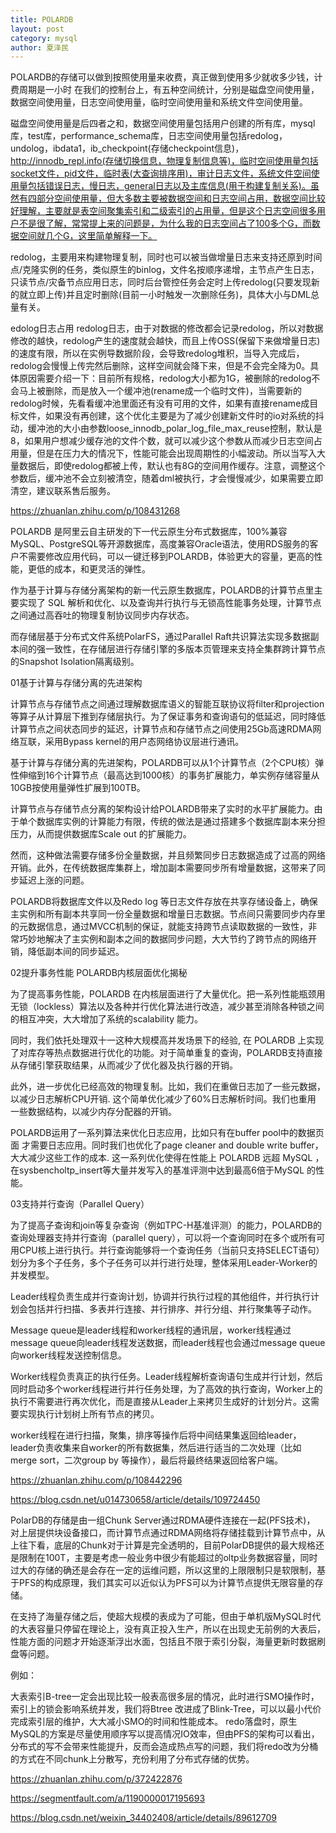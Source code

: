 ```yaml
---
title: POLARDB
layout: post
category: mysql
author: 夏泽民
---
```

POLARDB的存储可以做到按照使用量来收费，真正做到使用多少就收多少钱，计费周期是一小时
在我们的控制台上，有五种空间统计，分别是磁盘空间使用量，数据空间使用量，日志空间使用量，临时空间使用量和系统文件空间使用量。

磁盘空间使用量是后四者之和，数据空间使用量包括用户创建的所有库，mysql库，test库，performance_schema库，日志空间使用量包括redolog，undolog，ibdata1，ib_checkpoint(存储checkpoint信息)，http://innodb_repl.info(存储切换信息，物理复制信息等)，临时空间使用量包括socket文件，pid文件，临时表(大查询排序用)，审计日志文件，系统文件空间使用量包括错误日志，慢日志，general日志以及主库信息(用于构建复制关系)。虽然有四部分空间使用量，但大多数主要被数据空间和日志空间占用，数据空间比较好理解，主要就是表空间聚集索引和二级索引的占用量，但是这个日志空间很多用户不是很了解，常常提上来的问题是，为什么我的日志空间占了100多个G，而数据空间就几个G，这里简单解释一下。

redolog，主要用来构建物理复制，同时也可以被当做增量日志来支持还原到时间点/克隆实例的任务，类似原生的binlog，文件名按顺序递增，主节点产生日志，只读节点/灾备节点应用日志，同时后台管控任务会定时上传redolog(只要发现新的就立即上传)并且定时删除(目前一小时触发一次删除任务)，具体大小与DML总量有关。

edolog日志占用
redolog日志，由于对数据的修改都会记录redolog，所以对数据修改的越快，redolog产生的速度就会越快，而且上传OSS(保留下来做增量日志)的速度有限，所以在实例导数据阶段，会导致redolog堆积，当导入完成后，redolog会慢慢上传完然后删除，这样空间就会降下来，但是不会完全降为0。具体原因需要介绍一下：目前所有规格，redolog大小都为1G，被删除的redolog不会马上被删除，而是放入一个缓冲池(rename成一个临时文件)，当需要新的redolog时候，先看看缓冲池里面还有没有可用的文件，如果有直接rename成目标文件，如果没有再创建，这个优化主要是为了减少创建新文件时的io对系统的抖动，缓冲池的大小由参数loose_innodb_polar_log_file_max_reuse控制，默认是8，如果用户想减少缓存池的文件个数，就可以减少这个参数从而减少日志空间占用量，但是在压力大的情况下，性能可能会出现周期性的小幅波动。所以当写入大量数据后，即使redolog都被上传，默认也有8G的空间用作缓存。注意，调整这个参数后，缓冲池不会立刻被清空，随着dml被执行，才会慢慢减少，如果需要立即清空，建议联系售后服务。

https://zhuanlan.zhihu.com/p/108431268
<!-- more -->
POLARDB 是阿里云自主研发的下一代云原生分布式数据库，100%兼容MySQL、PostgreSQL等开源数据库，高度兼容Oracle语法，使用RDS服务的客户不需要修改应用代码，可以一键迁移到POLARDB，体验更大的容量，更高的性能，更低的成本，和更灵活的弹性。

作为基于计算与存储分离架构的新一代云原生数据库，POLARDB的计算节点里主要实现了 SQL 解析和优化、以及查询并行执行与无锁高性能事务处理，计算节点之间通过高吞吐的物理复制协议同步内存状态。

而存储层基于分布式文件系统PolarFS，通过Parallel Raft共识算法实现多数据副本间的强一致性，在存储层进行存储引擎的多版本页管理来支持全集群跨计算节点的Snapshot Isolation隔离级别。

01基于计算与存储分离的先进架构

计算节点与存储节点之间通过理解数据库语义的智能互联协议将filter和projection等算子从计算层下推到存储层执行。为了保证事务和查询语句的低延迟，同时降低计算节点之间状态同步的延迟，计算节点和存储节点之间使用25Gb高速RDMA网络互联，采用Bypass kernel的用户态网络协议层进行通讯。

基于计算与存储分离的先进架构，POLARDB可以从1个计算节点（2个CPU核）弹性伸缩到16个计算节点（最高达到1000核）的事务扩展能力，单实例存储容量从10GB按使用量弹性扩展到100TB。

计算节点与存储节点分离的架构设计给POLARDB带来了实时的水平扩展能力。由于单个数据库实例的计算能力有限，传统的做法是通过搭建多个数据库副本来分担压力，从而提供数据库Scale out 的扩展能力。

然而，这种做法需要存储多份全量数据，并且频繁同步日志数据造成了过高的网络开销。此外，在传统数据库集群上，增加副本需要同步所有增量数据，这带来了同步延迟上涨的问题。

POLARDB将数据库文件以及Redo log 等日志文件存放在共享存储设备上，确保主实例和所有副本共享同一份全量数据和增量日志数据。节点间只需要同步内存里的元数据信息，通过MVCC机制的保证，就能支持跨节点读取数据的一致性，非常巧妙地解决了主实例和副本之间的数据同步问题，大大节约了跨节点的网络开销，降低副本间的同步延迟。

02提升事务性能 POLARDB内核层面优化揭秘

为了提高事务性能，POLARDB 在内核层面进行了大量优化。把一系列性能瓶颈用无锁（lockless）算法以及各种并行优化算法进行改造，减少甚至消除各种锁之间的相互冲突，大大增加了系统的scalability 能力。

同时，我们依托处理双十一这种大规模高并发场景下的经验, 在 POLARDB 上实现了对库存等热点数据进行优化的功能。对于简单重复的查询，POLARDB支持直接从存储引擎获取结果，从而减少了优化器及执行器的开销。

此外，进一步优化已经高效的物理复制。比如，我们在重做日志加了一些元数据，以减少日志解析CPU开销. 这个简单优化减少了60%日志解析时间。我们也重用 一些数据结构，以减少内存分配器的开销。

POLARDB运用了一系列算法来优化日志应用，比如只有在buffer pool中的数据页面 才需要日志应用。同时我们也优化了page cleaner and double write buffer，大大减少这些工作的成本. 这一系列优化使得在性能上 POLARDB 远超 MySQL ，在sysbencholtp_insert等大量并发写入的基准评测中达到最高6倍于MySQL 的性能。

03支持并行查询（Parallel Query）

为了提高子查询和join等复杂查询（例如TPC-H基准评测）的能力，POLARDB的查询处理器支持并行查询（parallel query），可以将一个查询同时在多个或所有可用CPU核上进行执行。并行查询能够将一个查询任务（当前只支持SELECT语句）划分为多个子任务，多个子任务可以并行进行处理，整体采用Leader-Worker的并发模型。

Leader线程负责生成并行查询计划，协调并行执行过程的其他组件，并行执行计划会包括并行扫描、多表并行连接、并行排序、并行分组、并行聚集等子动作。

Message queue是leader线程和worker线程的通讯层，worker线程通过message queue向leader线程发送数据，而leader线程也会通过message queue向worker线程发送控制信息。

Worker线程负责真正的执行任务。Leader线程解析查询语句生成并行计划，然后同时启动多个worker线程进行并行任务处理，为了高效的执行查询，Worker上的执行不需要进行再次优化，而是直接从Leader上来拷贝生成好的计划分片。这需要实现执行计划树上所有节点的拷贝。

worker线程在进行扫描，聚集，排序等操作后将中间结果集返回给leader，leader负责收集来自worker的所有数据集，然后进行适当的二次处理（比如merge sort，二次group by 等操作），最后将最终结果返回给客户端。

https://zhuanlan.zhihu.com/p/108442296

https://blog.csdn.net/u014730658/article/details/109724450

PolarDB的存储是由一组Chunk Server通过RDMA硬件连接在一起(PFS技术)， 对上层提供块设备接口，而计算节点通过RDMA网络将存储挂载到计算节点中，从上往下看，底层的Chunk对于计算是完全透明的，目前PolarDB提供的最大规格还是限制在100T，主要是考虑一般业务中很少有能超过的oltp业务数据容量，同时过大的存储的确还是会存在一定的运维问题，所以这里的上限限制只是软限制，基于PFS的构成原理，我们其实可以近似认为PFS可以为计算节点提供无限容量的存储。

在支持了海量存储之后，使超大规模的表成为了可能，但由于单机版MySQL时代的大表容量只停留在理论上，没有真正投入生产，所以在出现史无前例的大表后，性能方面的问题才开始逐渐浮出水面，包括且不限于索引分裂，海量更新时数据刷盘等问题。

例如：

大表索引B-tree一定会出现比较一般表高很多层的情况，此时进行SMO操作时，索引上的锁会影响系统并发，我们将Btree 改进成了Blink-Tree，可以以最小代价完成索引层的维护，大大减小SMO的时间和性能成本。
redo落盘时，原生MySQL的方案是尽量使用顺序写以提高情况IO效率，但由PFS的架构可以看出，分布式的写不会带来性能提升，反而会造成热点写的问题，我们将redo改为分桶的方式在不同chunk上分散写，充份利用了分布式存储的优势。

https://zhuanlan.zhihu.com/p/372422876

https://segmentfault.com/a/1190000017195693


https://blog.csdn.net/weixin_34402408/article/details/89612709
